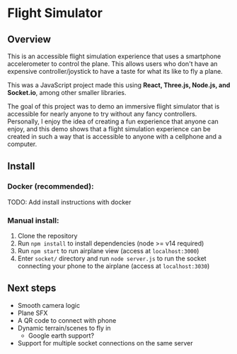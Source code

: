 # Flight Simulator

## Overview

This is an accessible flight simulation experience that uses a smartphone accelerometer to control the plane. This allows users who don't have an expensive controller/joystick to have a taste for what its like to fly a plane.

This was a JavaScript project made this using **React, Three.js, Node.js, and <span>Socket.io</span>**, among other smaller libraries.

The goal of this project was to demo an immersive flight simulator that is accessible for nearly anyone to try without any fancy controllers. Personally, I enjoy the idea of creating a fun experience that anyone can enjoy, and this demo shows that a flight simulation experience can be created in such a way that is accessible to anyone with a cellphone and a computer.

## Install

### Docker (recommended):
TODO: Add install instructions with docker

### Manual install:

1. Clone the repository
2. Run `npm install` to install dependencies (node >= v14 required)
3. Run `npm start` to run airplane view (access at `localhost:3000`)
4. Enter `socket/` directory and run `node server.js` to run the socket connecting your phone to the airplane (access at `localhost:3030`)

## Next steps

- Smooth camera logic
- Plane SFX
- A QR code to connect with phone
- Dynamic terrain/scenes to fly in
	- Google earth support?
- Support for multiple socket connections on the same server


